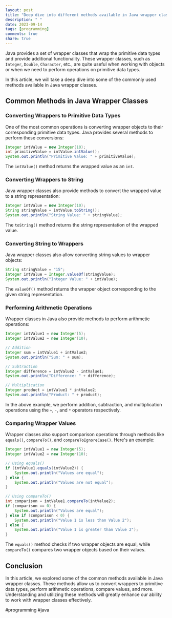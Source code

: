 ```yaml
---
layout: post
title: "Deep dive into different methods available in Java wrapper classes"
description: " "
date: 2023-09-14
tags: [programming]
comments: true
share: true
---
```


Java provides a set of wrapper classes that wrap the primitive data types and provide additional functionality. These wrapper classes, such as `Integer`, `Double`, `Character`, etc., are quite useful when working with objects or when we need to perform operations on primitive data types.

In this article, we will take a deep dive into some of the commonly used methods available in Java wrapper classes.

## Common Methods in Java Wrapper Classes

### Converting Wrappers to Primitive Data Types

One of the most common operations is converting wrapper objects to their corresponding primitive data types. Java provides several methods to perform these conversions:

```java
Integer intValue = new Integer(10);
int primitiveValue = intValue.intValue();
System.out.println("Primitive Value: " + primitiveValue);
```

The `intValue()` method returns the wrapped value as an `int`.

### Converting Wrappers to String

Java wrapper classes also provide methods to convert the wrapped value to a string representation:

```java
Integer intValue = new Integer(10);
String stringValue = intValue.toString();
System.out.println("String Value: " + stringValue);
```

The `toString()` method returns the string representation of the wrapped value.

### Converting String to Wrappers

Java wrapper classes also allow converting string values to wrapper objects:

```java
String stringValue = "15";
Integer intValue = Integer.valueOf(stringValue);
System.out.println("Integer Value: " + intValue);
```

The `valueOf()` method returns the wrapper object corresponding to the given string representation.

### Performing Arithmetic Operations

Wrapper classes in Java also provide methods to perform arithmetic operations:

```java
Integer intValue1 = new Integer(5);
Integer intValue2 = new Integer(10);

// Addition
Integer sum = intValue1 + intValue2;
System.out.println("Sum: " + sum);

// Subtraction
Integer difference = intValue2 - intValue1;
System.out.println("Difference: " + difference);

// Multiplication
Integer product = intValue1 * intValue2;
System.out.println("Product: " + product);
```

In the above example, we perform addition, subtraction, and multiplication operations using the `+`, `-`, and `*` operators respectively.

### Comparing Wrapper Values

Wrapper classes also support comparison operations through methods like `equals()`, `compareTo()`, and `compareToIgnoreCase()`. Here's an example:

```java
Integer intValue1 = new Integer(5);
Integer intValue2 = new Integer(10);

// Using equals()
if (intValue1.equals(intValue2)) {
    System.out.println("Values are equal");
} else {
    System.out.println("Values are not equal");
}

// Using compareTo()
int comparison = intValue1.compareTo(intValue2);
if (comparison == 0) {
    System.out.println("Values are equal");
} else if (comparison < 0) {
    System.out.println("Value 1 is less than Value 2");
} else {
    System.out.println("Value 1 is greater than Value 2");
}
```

The `equals()` method checks if two wrapper objects are equal, while `compareTo()` compares two wrapper objects based on their values.

## Conclusion

In this article, we explored some of the common methods available in Java wrapper classes. These methods allow us to convert wrappers to primitive data types, perform arithmetic operations, compare values, and more. Understanding and utilizing these methods will greatly enhance our ability to work with wrapper classes effectively.

#programming #java